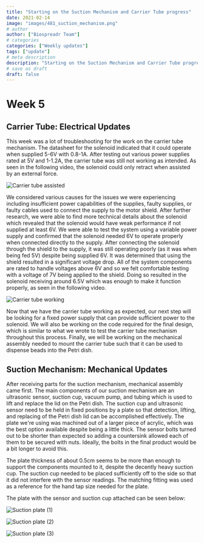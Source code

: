 ```yaml
---
title: "Starting on the Suction Mechanism and Carrier Tube progress"
date: 2021-02-14
image: "images/481_suction_mechanism.png"
# author
author: ["Biospreadr Team"]
# categories
categories: ["Weekly updates"]
tags: ["update"]
# meta description
description: "Starting on the Suction Mechanism and Carrier Tube progress"
# save as draft
draft: false
---
```


# Week 5

## Carrier Tube: Electrical Updates

This week was a lot of troubleshooting for the work on the carrier tube mechanism. The datasheet for the solenoid indicated that it could operate when supplied 5-6V with 0.8-1A. After testing out various power supplies rated at 5V and 1-1.2A, the carrier tube was still not working as intended. As seen in the following video, the solenoid could only retract when assisted by an external force.

![Carrier tube assisted](https://media.giphy.com/media/BcucgcR1r321H8FTqu/giphy.gif)

We considered various causes for the issues we were experiencing including insufficient power capabilities of the supplies, faulty supplies, or faulty cables used to connect the supply to the motor shield. After further research, we were able to find more technical details about the solenoid which revealed that the solenoid would have weak performance if not supplied at least 6V. We were able to test the system using a variable power supply and confirmed that the solenoid needed 6V to operate properly when connected directly to the supply. After connecting the solenoid through the shield to the supply, it was still operating poorly (as it was when being fed 5V) despite being supplied 6V. It was determined that using the shield resulted in a significant voltage drop. All of the system components are rated to handle voltages above 6V and so we felt comfortable testing with a voltage of 7V being applied to the shield. Doing so resulted in the solenoid receiving around 6.5V which was enough to make it function properly, as seen in the following video.

![Carrier tube working](https://media.giphy.com/media/gThNMABSskNBb6IXn0/giphy.gif)

Now that we have the carrier tube working as expected, our next step will be looking for a fixed power supply that can provide sufficient power to the solenoid. We will also be working on the code required for the final design, which is similar to what we wrote to test the carrier tube mechanism throughout this process. Finally, we will be working on the mechanical assembly needed to mount the carrier tube such that it can be used to dispense beads into the Petri dish.

## Suction Mechanism: Mechanical Updates

After receiving parts for the suction mechanism, mechanical assembly came first. The main components of our suction mechanism are an ultrasonic sensor, suction cup, vacuum pump, and tubing which is used to lift and replace the lid on the Petri dish. The suction cup and ultrasonic sensor need to be held in fixed positions by a plate so that detection, lifting, and replacing of the Petri dish lid can be accomplished effectively. The plate we're using was machined out of a larger piece of acrylic, which was the best option available despite being a little thick. The sensor bolts turned out to be shorter than expected so adding a countersink allowed each of them to be secured with nuts. Ideally, the bolts in the final product would be a bit longer to avoid this.

The plate thickness of about 0.5cm seems to be more than enough to support the components mounted to it, despite the decently heavy suction cup. The suction cup needed to be placed sufficiently off to the side so that it did not interfere with the sensor readings. The matching fitting was used as a reference for the hand tap size needed for the plate.

The plate with the sensor and suction cup attached can be seen below:

![Suction plate (1)](/images/wk1-plate-1.jpg)

![Suction plate (2)](/images/wk1-plate-2.jpg)

![Suction plate (3)](/images/wk1-plate-3.jpg)
